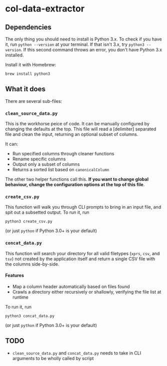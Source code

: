 # col-data-extractor

## Dependencies

The only thing you should need to install is Python 3.x. To check if you have it, run `python --version` at your terminal. If that isn't 3.x, try `python3 --version`. If this second command throws an error, you don't have Python 3.x installed.

Install it with Homebrew:

```
brew install python3
```

## What it does

There are several sub-files:

### `clean_source_data.py`

This is the workhorse peice of code. It can be manually configured by changing the defaults at the top.
This file will read a [delimiter] separated file and clean the input, returning an optional subset of columns.

It can:

- Run specified columns through cleaner functions
- Rename specific columns
- Output only a subset of columns
- Returns a sorted list based on `canonicalColumn`

The other two helper functions call this. **If you want to change global behaviour, change the configuration options at the top of this file**.

### `create_csv.py`

This function will walk you through CLI prompts to bring in an input file, and spit out a subsetted output. To run it, run

```
python3 create_csv.py
```

(or just `python` if Python 3.0+ is your default)

### `concat_data.py`

This function will search your directory for all valid filetypes (`xprs`, `csv`, and `tsv`) not created by the application itself and return a single CSV file with the columns side-by-side.

#### Features

- Map a column header automatically based on files found
- Crawls a directory either recursively or shallowly, verifying the file list at runtime

To run it, run

```
python3 concat_data.py
```

(or just `python` if Python 3.0+ is your default)


## TODO

- `clean_source_data.py` and `concat_data.py` needs to take in CLI arguments to be wholly called by script
